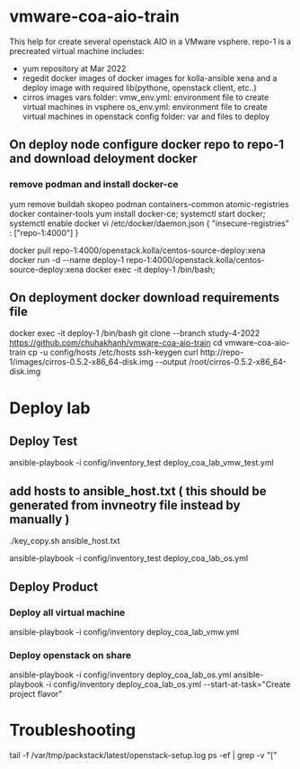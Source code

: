 # vmware-coa-aio-train
This help for create several openstack AIO in a VMware vsphere.
repo-1 is a precreated virtual machine includes:
- yum repository at Mar 2022
- regedit docker images of docker images for kolla-ansible xena and a deploy image with required lib(pythone, openstack client, etc..)
- cirros images
vars folder: 
   vmw_env.yml: environment file to create virtual machines in vsphere
   os_env.yml: environment file to create virtual machines in openstack
config folder: var and files to deploy

## On deploy node configure docker repo to repo-1 and download deloyment docker
### remove podman and install docker-ce
yum remove buildah skopeo podman containers-common atomic-registries docker container-tools
yum install docker-ce; systemctl start docker; systemctl enable docker
vi /etc/docker/daemon.json
{
  "insecure-registries" : ["repo-1:4000"]
}

docker pull repo-1:4000/openstack.kolla/centos-source-deploy:xena
docker run -d --name deploy-1 repo-1:4000/openstack.kolla/centos-source-deploy:xena
docker exec -it deploy-1 /bin/bash; 

## On deployment docker download requirements file

docker exec -it deploy-1 /bin/bash
 git clone --branch study-4-2022 https://github.com/chuhakhanh/vmware-coa-aio-train
cd vmware-coa-aio-train 
cp -u config/hosts /etc/hosts 
ssh-keygen 
curl http://repo-1/images/cirros-0.5.2-x86_64-disk.img --output /root/cirros-0.5.2-x86_64-disk.img 

# Deploy lab

## Deploy Test
ansible-playbook -i config/inventory_test deploy_coa_lab_vmw_test.yml

## add hosts to ansible_host.txt ( this should be generated from invneotry file instead by manually )

./key_copy.sh ansible_host.txt

ansible-playbook -i config/inventory_test deploy_coa_lab_os.yml

## Deploy Product
### Deploy all virtual machine

ansible-playbook -i config/inventory deploy_coa_lab_vmw.yml

### Deploy openstack on share 
ansible-playbook -i config/inventory deploy_coa_lab_os.yml
ansible-playbook -i config/inventory deploy_coa_lab_os.yml --start-at-task="Create project flavor"

# Troubleshooting
tail -f /var/tmp/packstack/latest/openstack-setup.log 
ps -ef | grep -v "\["